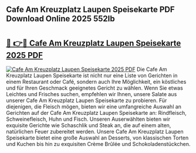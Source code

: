 ## Cafe Am Kreuzplatz Laupen Speisekarte PDF Download Online 2025 552Ib

# <h2><a href="http://gce7jx.nevu.top/?p=Cafe+Am+Kreuzplatz+Laupen+Speisekarte">🔗 👉🔴 Cafe Am Kreuzplatz Laupen Speisekarte 2025 PDF</a></h2>

[![Cafe Am Kreuzplatz Laupen Speisekarte 2025 PDF](https://i.imgur.com/dBaPXMq.png)](http://gce7jx.nevu.top/?p=Cafe+Am+Kreuzplatz+Laupen+Speisekarte)
Die Cafe Am Kreuzplatz Laupen Speisekarte ist nicht nur eine Liste von Gerichten in einem Restaurant oder Café, sondern auch Ihre Möglichkeit, ein köstliches und für Ihren Geschmack geeignetes Gericht zu wählen. Wenn Sie etwas Leichtes und Frisches suchen, empfehlen wir Ihnen, unsere Salate aus unserer Cafe Am Kreuzplatz Laupen Speisekarte zu probieren. Für diejenigen, die Fleisch mögen, bieten wir eine umfangreiche Auswahl an Gerichten auf der Cafe Am Kreuzplatz Laupen Speisekarte an: Rindfleisch, Schweinefleisch, Huhn und Fisch. Unseren Auserwählten bieten wir exquisite Gerichte wie Schaschlik und Steak an, die auf einem alten, natürlichen Feuer zubereitet werden. Unsere Cafe Am Kreuzplatz Laupen Speisekarte bietet eine große Auswahl an Desserts, von klassischen Torten und Kuchen bis hin zu exquisiten Crème Brûlée und Schokoladenstückchen.
